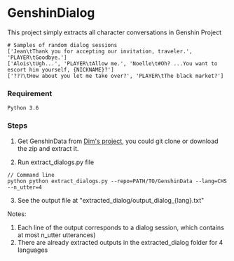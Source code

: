 # GenshinDialog
This project simply extracts all character conversations in Genshin Project

~~~
# Samples of random dialog sessions
['Jean\tThank you for accepting our invitation, traveler.', 'PLAYER\tGoodbye.']
['Alois\tUgh...', 'PLAYER\tAllow me.', 'Noelle\t#Oh? ...You want to escort him yourself, {NICKNAME}?']
['???\tHow about you let me take over?', 'PLAYER\tThe black market?']
~~~

### Requirement
~~~
Python 3.6
~~~

### Steps
1. Get GenshinData from [Dim's project](https://github.com/Dimbreath/GenshinData), you could git clone or download the zip and extract it.

2. Run extract_dialogs.py file
~~~
// Command line
python python extract_dialogs.py --repo=PATH/TO/GenshinData --lang=CHS --n_utter=4
~~~
3. See the output file at "extracted_dialog/output_dialog_{lang}.txt"

Notes:

1. Each line of the output corresponds to a dialog session, which contains at most n_utter utterances)
2. There are already extracted outputs in the extracted_dialog folder for 4 languages